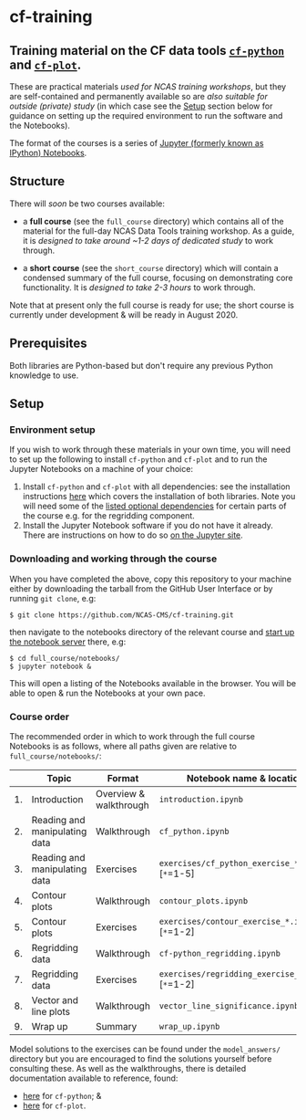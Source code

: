 # cf-training

## Training material on the CF data tools [``cf-python``](https://ncas-cms.github.io/cf-python) and [``cf-plot``](http://ajheaps.github.io/cf-plot).

These are practical materials *used for NCAS training workshops*, but
they are self-contained and permanently available so are *also suitable for
outside (private) study* (in which case see the [Setup](#setup) section
below for guidance on setting up the required environment to run
the software and the Notebooks).

The format of the courses is a series of
[Jupyter (formerly known as IPython) Notebooks](https://jupyter-notebook.readthedocs.io/en/stable/notebook.html).


## Structure

There will *soon* be two courses available:

* a **full course** (see the ``full_course`` directory) which contains all of
  the material for the full-day NCAS Data Tools training workshop. As a guide,
  it is *designed to take around ~1-2 days of dedicated study* to work
  through.

* a **short course** (see the ``short_course`` directory) which will contain
  a condensed summary of the full course, focusing on demonstrating core
  functionality. It is *designed to take 2-3 hours* to work through.

Note that at present only the full course is ready for use; the short course
is currently under development & will be ready in August 2020.


## Prerequisites

Both libraries are Python-based but don't require any previous Python
knowledge to use.


## Setup


### Environment setup

If you wish to work through these materials in your own time, you will
need to set up the following to install ``cf-python`` and ``cf-plot`` and to
run the Jupyter Notebooks on a machine of your choice:

1. Install ``cf-python`` and ``cf-plot`` with all dependencies: see the
   installation instructions
   [here](https://ncas-cms.github.io/cf-python/installation.html) which
   covers the installation of both libraries. Note you will need some of
   the [listed optional dependencies](https://ncas-cms.github.io/cf-python/installation.html#optional)
   for certain parts of the course e.g. for the regridding component.
2. Install the Jupyter Notebook software if you do not have it already. There
   are instructions on how to do so
   [on the Jupyter site](https://jupyter.readthedocs.io/en/latest/install.html).


### Downloading and working through the course

When you have completed the above, copy this repository to your machine
either by downloading the tarball from the GitHub User Interface or by
running ``git clone``, e.g:

```console
$ git clone https://github.com/NCAS-CMS/cf-training.git
```

then navigate to the notebooks directory of the relevant course and
[start up the notebook server](https://jupyter-notebook.readthedocs.io/en/stable/notebook.html#starting-the-notebook-server) there, e.g:

```console
$ cd full_course/notebooks/
$ jupyter notebook &
```

This will open a listing of the Notebooks available in the browser.
You will be able to open & run the Notebooks at your own pace.


### Course order

The recommended order in which to work through the full course Notebooks is as follows,
where all paths given are relative to ``full_course/notebooks/``:

| | Topic | Format | Notebook name & location |
|---|---|---|---|
| 1. | Introduction | Overview & walkthrough | ``introduction.ipynb`` |
| 2. | Reading and manipulating data | Walkthrough | ``cf_python.ipynb`` |
| 3. | Reading and manipulating data | Exercises | ``exercises/cf_python_exercise_*.ipynb`` [``*``=1-5] |
| 4. | Contour plots | Walkthrough | ``contour_plots.ipynb`` |
| 5. | Contour plots | Exercises | ``exercises/contour_exercise_*.ipynb`` [``*``=1-2] |
| 6. | Regridding data | Walkthrough | ``cf-python_regridding.ipynb`` |
| 7. | Regridding data | Exercises | ``exercises/regridding_exercise_*.ipynb`` [``*``=1-2] |
| 8. | Vector and line plots | Walkthrough | ``vector_line_significance.ipynb`` |
| 9. | Wrap up| Summary | ``wrap_up.ipynb`` |

Model solutions to the exercises can be found under the
``model_answers/`` directory but you are encouraged to find the solutions
yourself before consulting these. As well as the walkthroughs, there is
detailed documentation available to reference, found:

* [here](https://ncas-cms.github.io/cf-python/) for ``cf-python``; &
* [here](http://ajheaps.github.io/cf-plot/) for ``cf-plot``.
